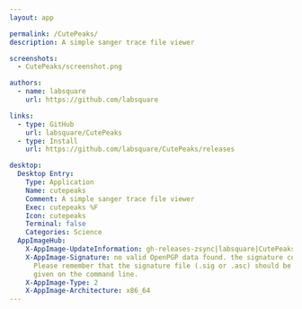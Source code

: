 ```yaml
---
layout: app

permalink: /CutePeaks/
description: A simple sanger trace file viewer

screenshots:
  - CutePeaks/screenshot.png

authors:
  - name: labsquare
    url: https://github.com/labsquare

links:
  - type: GitHub
    url: labsquare/CutePeaks
  - type: Install
    url: https://github.com/labsquare/CutePeaks/releases

desktop:
  Desktop Entry:
    Type: Application
    Name: cutepeaks
    Comment: A simple sanger trace file viewer
    Exec: cutepeaks %F
    Icon: cutepeaks
    Terminal: false
    Categories: Science
  AppImageHub:
    X-AppImage-UpdateInformation: gh-releases-zsync|labsquare|CutePeaks|continuous|cutepeaks*-x86_64.AppImage.zsync
    X-AppImage-Signature: no valid OpenPGP data found. the signature could not be verified.
      Please remember that the signature file (.sig or .asc) should be the first file
      given on the command line.
    X-AppImage-Type: 2
    X-AppImage-Architecture: x86_64
---
```

